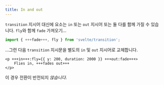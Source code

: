 ```yaml
---
title: In and out
---
```


`transition` 지시어 대신에 요소는 `in` 또는 `out` 지시어 또는 둘 다를 함께 가질 수 있습니다. `fly`와 함께 `fade` 가져오기...

```js
import { +++fade+++, fly } from 'svelte/transition';
```

...그런 다음 `transition` 지시문을 별도의 `in` 및 `out` 지시어로 교체합니다.

```svelte
<p +++in+++:fly={{ y: 200, duration: 2000 }} +++out:fade+++>
	Flies in, +++fades out+++
</p>
```

이 경우 전환이 반전되지 _않습니다_.
